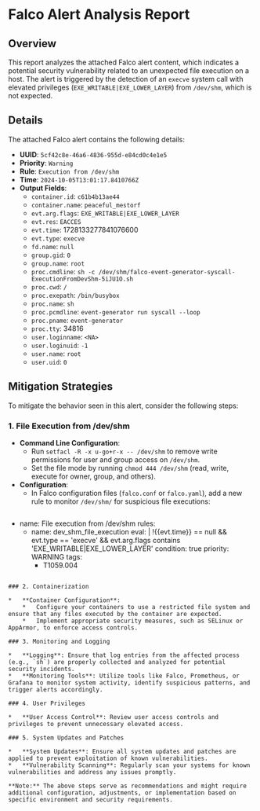 # Falco Alert Analysis Report
## Overview

This report analyzes the attached Falco alert content, which indicates a potential security vulnerability related to an unexpected file execution on a host. The alert is triggered by the detection of an `execve` system call with elevated privileges (`EXE_WRITABLE|EXE_LOWER_LAYER`) from `/dev/shm`, which is not expected.

## Details

The attached Falco alert contains the following details:

*   **UUID**: `5cf42c8e-46a6-4836-955d-e84cd0c4e1e5`
*   **Priority**: `Warning`
*   **Rule**: `Execution from /dev/shm`
*   **Time**: `2024-10-05T13:01:17.8410766Z`
*   **Output Fields**:
    *   `container.id`: `c61b4b13ae44`
    *   `container.name`: `peaceful_mestorf`
    *   `evt.arg.flags`: `EXE_WRITABLE|EXE_LOWER_LAYER`
    *   `evt.res`: `EACCES`
    *   `evt.time`: 1728133277841076600
    *   `evt.type`: `execve`
    *   `fd.name`: `null`
    *   `group.gid`: `0`
    *   `group.name`: `root`
    *   `proc.cmdline`: `sh -c /dev/shm/falco-event-generator-syscall-ExecutionFromDevShm-5iJU1O.sh`
    *   `proc.cwd`: `/`
    *   `proc.exepath`: `/bin/busybox`
    *   `proc.name`: `sh`
    *   `proc.pcmdline`: `event-generator run syscall --loop`
    *   `proc.pname`: `event-generator`
    *   `proc.tty`: 34816
    *   `user.loginname`: `<NA>`
    *   `user.loginuid`: `-1`
    *   `user.name`: `root`
    *   `user.uid`: `0`

## Mitigation Strategies

To mitigate the behavior seen in this alert, consider the following steps:

### 1. File Execution from /dev/shm

*   **Command Line Configuration**:
    *   Run `setfacl -R -x u-go+r-x -- /dev/shm` to remove write permissions for user and group access on `/dev/shm`.
    *   Set the file mode by running `chmod 444 /dev/shm` (read, write, execute for owner, group, and others).
*   **Configuration**:
    +   In Falco configuration files (`falco.conf` or `falco.yaml`), add a new rule to monitor `/dev/shm/` for suspicious file executions:
        ```yml
- name: File execution from /dev/shm
  rules:
  - name: dev_shm_file_execution
    eval: |
      !{{evt.time}} == null &&
      evt.type == 'execve' &&
      evt.arg.flags contains 'EXE_WRITABLE|EXE_LOWER_LAYER'
    condition: true
    priority: WARNING
    tags:
    - T1059.004
```

### 2. Containerization

*   **Container Configuration**:
    *   Configure your containers to use a restricted file system and ensure that any files executed by the container are expected.
    *   Implement appropriate security measures, such as SELinux or AppArmor, to enforce access controls.

### 3. Monitoring and Logging

*   **Logging**: Ensure that log entries from the affected process (e.g., `sh`) are properly collected and analyzed for potential security incidents.
*   **Monitoring Tools**: Utilize tools like Falco, Prometheus, or Grafana to monitor system activity, identify suspicious patterns, and trigger alerts accordingly.

### 4. User Privileges

*   **User Access Control**: Review user access controls and privileges to prevent unnecessary elevated access.

### 5. System Updates and Patches

*   **System Updates**: Ensure all system updates and patches are applied to prevent exploitation of known vulnerabilities.
*   **Vulnerability Scanning**: Regularly scan your systems for known vulnerabilities and address any issues promptly.

**Note:** The above steps serve as recommendations and might require additional configuration, adjustments, or implementation based on specific environment and security requirements.